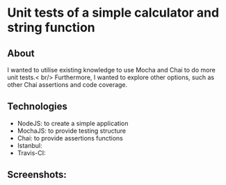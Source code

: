 Unit tests of a simple calculator and string function
===

About
---
I wanted to utilise existing knowledge to use Mocha and Chai to do more unit tests.< br/>
Furthermore, I wanted to explore other options, such as other Chai assertions and code coverage.

Technologies
---
- NodeJS: to create a simple application
- MochaJS: to provide testing structure
- Chai: to provide assertions functions
- Istanbul:
- Travis-CI:

Screenshots:
---
